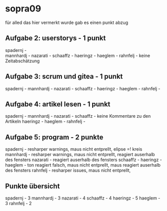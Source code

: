 # sopra09 
für alled das hier vermerkt wurde gab es einen punkt abzug
## Aufgabe 2: userstorys  - 1 punkt
spadernj -  
mannhardj - 
nazarati - 
schaaffz - 
haeringz - 
haeglem - 
rahnfelj - keine Zeitabschätzung

## Aufgabe 3: scrum und gitea - 1 punkt
spadernj - 
mannhardj - 
nazarati - 
schaaffz - 
haeringz - 
haeglem - 
rahnfelj - 

## Aufgabe 4: artikel lesen - 1 punkt
spadernj - 
mannhardj - 
nazarati - 
schaaffz - keine Kommentare zu den Artikeln
haeringz - 
haeglem - 
rahnfelj - 

## Aufgabe 5: program - 2 punkte
spadernj - resharper warnings, maus nicht entprellt, elipse =! kreis
mannhardj - resharper warnings, maus nicht entprellt, reagiert auserhalb des fensters
nazarati - reagiert auserhalb des fensters
schaaffz - 
haeringz - 
haeglem - ton reagiert falsch, maus nicht entprellt, maus reagiert auserhalb des fensters
rahnfelj - resharper issues, maus nicht entprellt,

## Punkte übersicht
spadernj - 3
mannhardj - 3
nazarati - 4
schaaffz - 4
haeringz - 5
haeglem - 3
rahnfelj - 2
